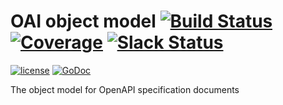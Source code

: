 # OAI object model [![Build Status](https://ci.vmware.run/api/badges/go-openapi/spec/status.svg)](https://ci.vmware.run/go-openapi/spec) [![Coverage](https://coverage.vmware.run/badges/go-openapi/spec/coverage.svg)](https://coverage.vmware.run/go-openapi/spec) [![Slack Status](https://slackin.goswagger.io/badge.svg)](https://slackin.goswagger.io)

[![license](http://img.shields.io/badge/license-Apache%20v2-orange.svg)](https://raw.githubusercontent.com/go-openapi/spec/master/LICENSE) [![GoDoc](https://godoc.org/github.com/go-openapi/spec?status.svg)](http://godoc.org/github.com/go-openapi/spec)

The object model for OpenAPI specification documents

